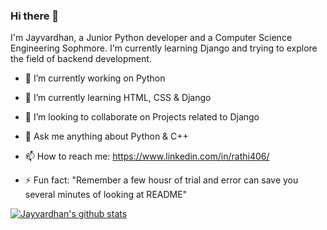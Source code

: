 ### Hi there 👋
I'm Jayvardhan, a Junior Python developer and a Computer Science Engineering Sophmore. I'm currently learning Django and trying to explore the field of backend development.  

- 🔭 I’m currently working on Python

- 🌱 I’m currently learning HTML, CSS & Django

- 👯 I’m looking to collaborate on Projects related to Django

- 💬 Ask me anything about Python & C++  

- 📫 How to reach me: https://www.linkedin.com/in/rathi406/

- ⚡ Fun fact: "Remember a few housr of trial and error can save you several minutes of looking at README"

[![Jayvardhan's github stats](https://github-readme-stats.vercel.app/api?username=ComputerScientist-01)](https://github.com/ComputerScientist-01/github-readme-stats)

